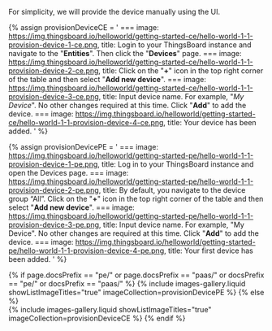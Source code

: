 For simplicity, we will provide the device manually using the UI.

{% assign provisionDeviceCE = '
    ===
        image: https://img.thingsboard.io/helloworld/getting-started-ce/hello-world-1-1-provision-device-1-ce.png,
        title: Login to your ThingsBoard instance and navigate to the "**Entities**". Then click the "**Devices**" page.
    ===
        image: https://img.thingsboard.io/helloworld/getting-started-ce/hello-world-1-1-provision-device-2-ce.png,
        title: Click on the "**+**" icon in the top right corner of the table and then select "**Add new device**".
    ===
        image: https://img.thingsboard.io/helloworld/getting-started-ce/hello-world-1-1-provision-device-3-ce.png,
        title: Input device name. For example, "*My Device*". No other changes required at this time. Click "**Add**" to add the device.
    ===
        image: https://img.thingsboard.io/helloworld/getting-started-ce/hello-world-1-1-provision-device-4-ce.png,
        title: Your device has been added.
    '
%}

{% assign provisionDevicePE = '
    ===
        image: https://img.thingsboard.io/helloworld/getting-started-pe/hello-world-1-1-provision-device-1-pe.png,
        title: Log in to your ThingsBoard instance and open the Devices page.
    ===
        image: https://img.thingsboard.io/helloworld/getting-started-pe/hello-world-1-1-provision-device-2-pe.png,
        title: By default, you navigate to the device group “All”. Click on the "**+**" icon in the top right corner of the table and then select "**Add new device**".
    ===
        image: https://img.thingsboard.io/helloworld/getting-started-pe/hello-world-1-1-provision-device-3-pe.png,
        title: Input device name. For example, "My Device". No other changes are required at this time. Click "**Add**" to add the device.
    ===
        image: https://img.thingsboard.io/helloworld/getting-started-pe/hello-world-1-1-provision-device-4-pe.png,
        title: Your first device has been added.
    '
%}

{% if page.docsPrefix == "pe/" or page.docsPrefix == "paas/" or docsPrefix == "pe/" or docsPrefix == "paas/" %}
    {% include images-gallery.liquid showListImageTitles="true" imageCollection=provisionDevicePE %}
{% else %}  
    {% include images-gallery.liquid showListImageTitles="true" imageCollection=provisionDeviceCE %}
{% endif %} 